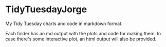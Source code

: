 # TidyTuesdayJorge
My Tidy Tuesday charts and code in markdown format.

Each folder has an md output with the plots and code for making them. In case there's some interactive plot, an html output will also be provided.
